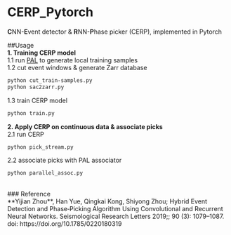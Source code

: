 # CERP_Pytorch
**C**NN-**E**vent detector & **R**NN-**P**hase picker (CERP), implemented in Pytorch 

##Usage <br>
**1. Training CERP model** <br>
1.1 run [PAL](https://github.com/YijianZhou/PAL) to generate local training samples <br>
1.2 cut event windows & generate Zarr database <br>
```bash
python cut_train-samples.py
python sac2zarr.py
```  
1.3 train CERP model  
```bash
python train.py
```
**2. Apply CERP on continuous data & associate picks** <br>
2.1 run CERP
```bash
python pick_stream.py
```  
2.2 associate picks with PAL associator
```bash
python parallel_assoc.py
```  
<br>
### Reference <br>
**Yijian Zhou**, Han Yue, Qingkai Kong, Shiyong Zhou; Hybrid Event Detection and Phase‐Picking Algorithm Using Convolutional and Recurrent Neural Networks. Seismological Research Letters 2019;; 90 (3): 1079–1087. doi: https://doi.org/10.1785/0220180319
